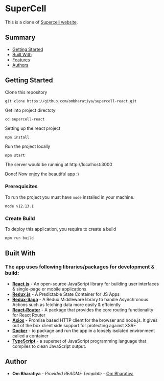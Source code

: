 # SuperCell

This is a clone of [Supercell website](https://supercell.com/en/).

## Summary

  - [Getting Started](#getting-started)
  - [Built With](#built-with)
  - [Features](#features)
  - [Authors](#authors)

## Getting Started

Clone this repository
```
git clone https://github.com/ombharatiya/supercell-react.git
```

Get into project directoty
```
cd supercell-react
```

Setting up the react project 
```
npm install
```
Run the project locally
```
npm start
```

The server would be running at http://localhost:3000

Done! Now enjoy the beautiful app :)


### Prerequisites

To run the project you must have `node` installed in your machine.

    node v12.13.1

### Create Build

To deploy this application, you require to create a build
```
npm run build
```

## Built With

### The app uses following libraries/packages for development & build:

- **[React.js](https://reactjs.org/)** - An open-source JavaScript library for building user interfaces & single-page or mobile applications.
- **[Redux.js](https://redux.js.org/)** - A Predictable State Container for JS Apps
- **[Redux-Saga](https://redux-saga.js.org/)** - A Redux Middleware library to handle Asynchronous Actions such as fetching data more easily & effciently
- **[React-Router](https://www.npmjs.com/package/react-router)** - A package that provides the core routing functionality for React Router
- **[Axios](https://www.npmjs.com/package/axios)** - Promise based HTTP client for the browser and node.js. It gives out of the box client side support for protecting against XSRF
- **[Docker](https://www.docker.com/)** - to package and run the app in a loosely isolated environment called a container
- **[TypeScript](https://github.com/Microsoft/TypeScript)** - a superset of JavaScript programming language that compiles to clean JavaScript output.


## Author

  - **Om Bharatiya** - *Provided README Template* -
    [Om Bharatiya](https://github.com/ombharatiya)
